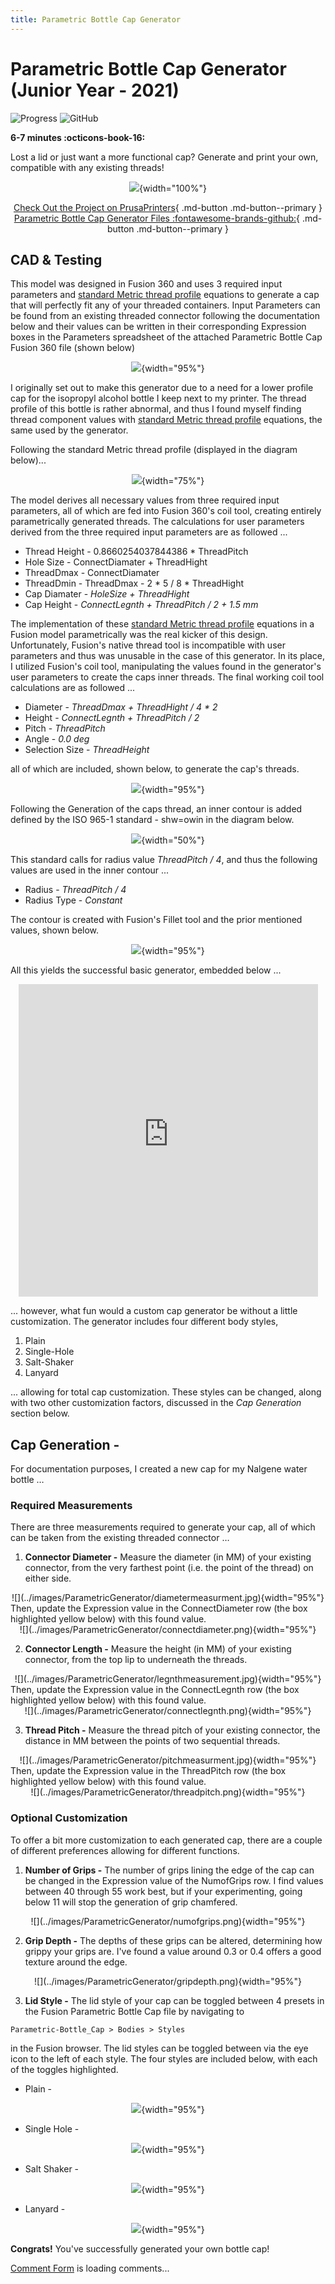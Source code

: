 ```yaml
---
title: Parametric Bottle Cap Generator
---
```


# Parametric Bottle Cap Generator (Junior Year - 2021)

<!-- Compleation Badge

![progress]()

Done - https://img.shields.io/badge/progress-done!-success?style=flat-square
Pending - https://img.shields.io/badge/progress-pending%20completion-yellow?style=flat-square
Halted - https://img.shields.io/badge/progress-halted-critical?style=flat-square
Constantly Updating - https://img.shields.io/badge/progress-constantly%20updating-informational?style=flat-square
-->

![Progress](https://img.shields.io/badge/progress-done!-success?style=flat-square)
![GitHub](https://img.shields.io/github/license/Twarner491/Project-Documentation-Site?color=%234051b5&style=flat-square)

**6-7 minutes :octicons-book-16:**

Lost a lid or just want a more functional cap? Generate and print your own, compatible with any existing threads!

<center>

![](../images/ParametricGenerator/beautyshot1.jpg){width="100%"}

[Check Out the Project on PrusaPrinters](https://www.prusaprinters.org/prints/76271-parametric-bottle-cap-generator){ .md-button .md-button--primary }
[Parametric Bottle Cap Generator Files :fontawesome-brands-github:](https://github.com/Twarner491/project-files/blob/main/Parametric%20Generators/Parametric%20Bottle%20Cap%20Generator.f3d){ .md-button .md-button--primary }

</center>

## CAD & Testing

This model was designed in Fusion 360 and uses 3 required input parameters and [standard Metric thread profile](https://amesweb.info/Screws/metric-thread-profile-form-formula.aspx) equations to generate a cap that will perfectly fit any of your threaded containers. Input Parameters can be found from an existing threaded connector following the documentation below and their values can be written in their corresponding Expression boxes in the Parameters spreadsheet of the attached Parametric Bottle Cap Fusion 360 file (shown below)

<center>

![](../images/ParametricGenerator/capparameters.png){width="95%"}

</center>

I originally set out to make this generator due to a need for a lower profile cap for the isopropyl alcohol bottle I keep next to my printer. The thread profile of this bottle is rather abnormal, and thus I found myself finding thread component values with [standard Metric thread profile](https://amesweb.info/Screws/metric-thread-profile-form-formula.aspx) equations, the same used by the generator. 

Following the standard Metric thread profile (displayed in the diagram below)...

<center>

![](../images/ParametricGenerator/ISOThreadForm1.jpg){width="75%"}

</center>

The model derives all necessary values from three required input parameters, all of which are fed into Fusion 360's coil tool, creating entirely parametrically generated threads. The calculations for user parameters derived from the three required input parameters are as followed ...

 - Thread Height - 0.8660254037844386 * ThreadPitch
 - Hole Size - ConnectDiamater + ThreadHight
 - ThreadDmax - ConnectDiamater
 - ThreadDmin - ThreadDmax - 2 * 5 / 8 * ThreadHight
 - Cap Diamater - *HoleSize + ThreadHight*
 - Cap Height - *ConnectLegnth + ThreadPitch / 2 + 1.5 mm*

The implementation of these [standard Metric thread profile](https://amesweb.info/Screws/metric-thread-profile-form-formula.aspx) equations in a Fusion model parametrically was the real kicker of this design. Unfortunately, Fusion's native thread tool is incompatible with user parameters and thus was unusable in the case of this generator. In its place, I utilized Fusion's coil tool, manipulating the values found in the generator's user parameters to create the caps inner threads. The final working coil tool calculations are as followed ...

 - Diameter - *ThreadDmax + ThreadHight / 4 * 2*
 - Height - *ConnectLegnth + ThreadPitch / 2*
 - Pitch - *ThreadPitch*
 - Angle - *0.0 deg*
 - Selection Size - *ThreadHeight*

all of which are included, shown below, to generate the cap's threads.

<center>

![](../images/ParametricGenerator/ThreadCap.png){width="95%"}

</center>

Following the Generation of the caps thread, an inner contour is added defined by the ISO 965-1 standard - shw=owin in the diagram below.

<center>

![](../images/ParametricGenerator/ISOExternalThreadRootContour.jpg){width="50%"}

</center>

This standard calls for radius value *ThreadPitch / 4*, and thus the following values are used in the inner contour ...

 - Radius - *ThreadPitch / 4*
 - Radius Type - *Constant*

The contour is created with Fusion's Fillet tool and the prior mentioned values, shown below.

<center>

![](../images/ParametricGenerator/threadfillet.png){width="95%"}

</center>

All this yields the successful basic generator, embedded below ...

<center>

<iframe src="https://myhub.autodesk360.com/ue2cecd93/shares/public/SH9285eQTcf875d3c539495c089187ac95b8?mode=embed" width="95%" height="500" allowfullscreen="true" webkitallowfullscreen="true" mozallowfullscreen="true"  frameborder="0"></iframe>

</center>

... however, what fun would a custom cap generator be without a little customization. The generator includes four different body styles,

 1. Plain
 2. Single-Hole
 3. Salt-Shaker
 4. Lanyard

... allowing for total cap customization. These styles can be changed, along with two other customization factors, discussed in the *Cap Generation* section below.

## Cap Generation -

For documentation purposes, I created a new cap for my Nalgene water bottle …

### Required Measurements 

There are three measurements required to generate your cap, all of which can be taken from the existing threaded connector … 

1. **Connector Diameter -**
Measure the diameter (in MM) of your existing connector, from the very farthest point (i.e. the point of the thread) on either side. 
<center>
![](../images/ParametricGenerator/diametermeasurment.jpg){width="95%"}
</center>
Then, update the Expression value in the ConnectDiameter row (the box highlighted yellow below) with this found value.
<center>
![](../images/ParametricGenerator/connectdiameter.png){width="95%"}
</center>

2. **Connector Length -**
Measure the height (in MM) of your existing connector, from the top lip to underneath the threads.
<center>
![](../images/ParametricGenerator/legnthmeasurement.jpg){width="95%"}
</center>
Then, update the Expression value in the ConnectLegnth row (the box highlighted yellow below) with this found value.
<center>
![](../images/ParametricGenerator/connectlegnth.png){width="95%"}
</center>
 
3. **Thread Pitch -**
Measure the thread pitch of your existing connector, the distance in MM between the points of two sequential threads. 
<center>
![](../images/ParametricGenerator/pitchmeasurment.jpg){width="95%"}
</center>
Then, update the Expression value in the ThreadPitch row (the box highlighted yellow below) with this found value.
<center>
![](../images/ParametricGenerator/threadpitch.png){width="95%"}
</center>

### Optional Customization

To offer a bit more customization to each generated cap, there are a couple of different preferences allowing for different functions.

1. **Number of Grips -**
The number of grips lining the edge of the cap can be changed in the Expression value of the NumofGrips row. I find values between 40 through 55 work best, but if your experimenting, going below 11 will stop the generation of grip chamfered.
<center>
![](../images/ParametricGenerator/numofgrips.png){width="95%"}
</center>

2. **Grip Depth -**
The depths of these grips can be altered, determining how grippy your grips are. I've found a value around 0.3 or 0.4 offers a good texture around the edge.
<center>
![](../images/ParametricGenerator/gripdepth.png){width="95%"}
</center>

3. **Lid Style -**
The lid style of your cap can be toggled between 4 presets in the Fusion Parametric Bottle Cap file by navigating to

```
Parametric-Bottle_Cap > Bodies > Styles
```

in the Fusion browser. The lid styles can be toggled between via the eye icon to the left of each style. The four styles are included below, with each of the toggles highlighted.

* Plain -

<center>

![](../images/ParametricGenerator/plain.png){width="95%"}

</center>

* Single Hole -

<center>

![](../images/ParametricGenerator/singlehole.png){width="95%"}

</center>

* Salt Shaker -

<center>

![](../images/ParametricGenerator/saltshaker.png){width="95%"}

</center>

* Lanyard -

<center>

![](../images/ParametricGenerator/lanyard.png){width="95%"}

</center>

**Congrats!** You've successfully generated your own bottle cap!

<!-- begin wwww.htmlcommentbox.com -->
 <div id="HCB_comment_box"><a href="http://www.htmlcommentbox.com">Comment Form</a> is loading comments...</div>
 <link rel="stylesheet" type="text/css" href="https://www.htmlcommentbox.com/static/skins/bootstrap/twitter-bootstrap.css?v=0" />
 <script type="text/javascript" id="hcb"> /*<!--*/ if(!window.hcb_user){hcb_user={};} (function(){var s=document.createElement("script"), l=hcb_user.PAGE || (""+window.location).replace(/'/g,"%27"), h="https://www.htmlcommentbox.com";s.setAttribute("type","text/javascript");s.setAttribute("src", h+"/jread?page="+encodeURIComponent(l).replace("+","%2B")+"&mod=%241%24wq1rdBcg%24rC8CBT1V7ZoWek7B.CC5x."+"&opts=16798&num=10&ts=1634155475586");if (typeof s!="undefined") document.getElementsByTagName("head")[0].appendChild(s);})(); /*-->*/ </script>
<!-- end www.htmlcommentbox.com -->